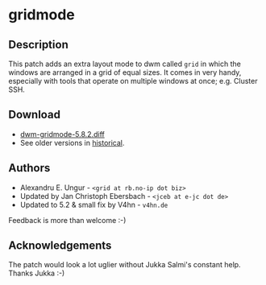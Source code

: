 gridmode
========

Description
-----------
This patch adds an extra layout mode to dwm called `grid` in which the windows
are arranged in a grid of equal sizes. It comes in very handy, especially with
tools that operate on multiple windows at once; e.g. Cluster SSH.

Download
--------
* [dwm-gridmode-5.8.2.diff](dwm-gridmode-5.8.2.diff)
* See older versions in [historical](historical/gridmode).

Authors
-------
* Alexandru E. Ungur - `<grid at rb.no-ip dot biz>`
* Updated by Jan Christoph Ebersbach - `<jceb at e-jc dot de>`
* Updated to 5.2 & small fix by V4hn - `v4hn.de`

Feedback is more than welcome :-)

Acknowledgements
----------------
The patch would look a lot uglier without Jukka Salmi's constant help.
Thanks Jukka :-)
